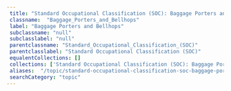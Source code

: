```yaml
--- 
 title: "Standard Occupational Classification (SOC): Baggage Porters and Bellhops" 
 classname:  "Baggage_Porters_and_Bellhops" 
 label: "Baggage Porters and Bellhops" 
 subclassname: "null" 
 subclasslabel: "null" 
 parentclassname: "Standard_Occupational_Classification_(SOC)" 
 parentclasslabel: "Standard Occupational Classification (SOC)" 
 equalentCollections: [] 
 collections: ['Standard Occupational Classification (SOC): Baggage Porters and Bellhops']
 aliases:  "/topic/standard-occupational-classification-soc-baggage-porters-and-bellhops"  
 searchCategory: "topic" 
---
```

